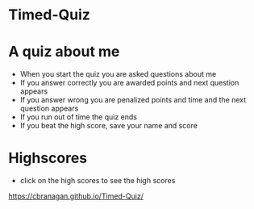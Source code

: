# Timed-Quiz

# A quiz about me
  * When you start the quiz you are asked questions about me
  * If you answer correctly you are awarded points and next question appears
  * If you answer wrong you are penalized points and time and the next question appears
  * If you run out of time the quiz ends
  * If you beat the high score, save your name and score

# Highscores
  * click on the high scores to see the high scores

https://cbranagan.github.io/Timed-Quiz/

